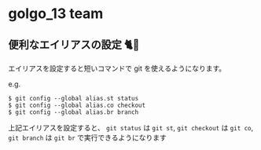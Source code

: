 # golgo_13 team

## 便利なエイリアスの設定 :cat2::dash:

エイリアスを設定すると短いコマンドで git を使えるようになります。

e.g. 

```config
$ git config --global alias.st status
$ git config --global alias.co checkout
$ git config --global alias.br branch
```

上記エイリアスを設定すると、 `git status` は `git st`, `git checkout` は `git co`, `git branch` は `git br` で実行できるようになります
